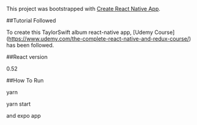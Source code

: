 This project was bootstrapped with [Create React Native App](https://github.com/react-community/create-react-native-app).

##Tutorial Followed

 To create this TaylorSwift album react-native app, [Udemy Course] (https://www.udemy.com/the-complete-react-native-and-redux-course/) has been followed.

##React version

 0.52

##How To Run

 yarn 
 
 yarn start
 
 and expo app






